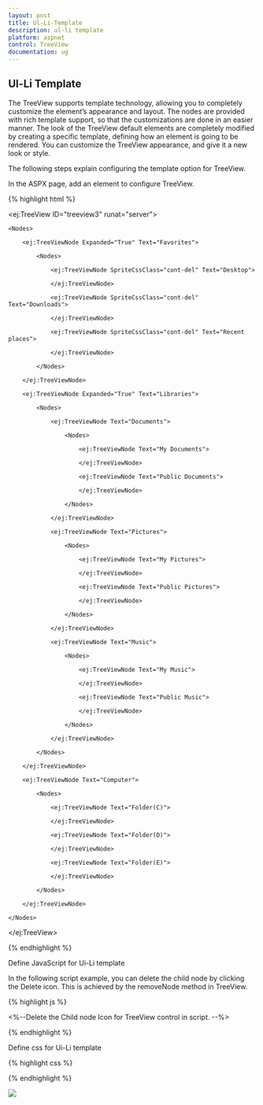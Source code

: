 ```yaml
---
layout: post
title: Ul-Li-Template
description: ul-li template
platform: aspnet
control: TreeView
documentation: ug
---
```


## Ul-Li Template

The TreeView supports template technology, allowing you to completely customize the element’s appearance and layout. The nodes are provided with rich template support, so that the customizations are done in an easier manner. The look of the TreeView default elements are completely modified by creating a specific template, defining how an element is going to be rendered. You can customize the TreeView appearance, and give it a new look or style. 

The following steps explain configuring the template option for TreeView.

In the ASPX page, add an element to configure TreeView.

{% highlight html %}

<ej:TreeView ID="treeview3" runat="server">

    <Nodes>

        <ej:TreeViewNode Expanded="True" Text="Favorites">

            <Nodes>

                <ej:TreeViewNode SpriteCssClass="cont-del" Text="Desktop">

                </ej:TreeViewNode>

                <ej:TreeViewNode SpriteCssClass="cont-del" Text="Downloads">

                </ej:TreeViewNode>

                <ej:TreeViewNode SpriteCssClass="cont-del" Text="Recent places">

                </ej:TreeViewNode>

            </Nodes>

        </ej:TreeViewNode>

        <ej:TreeViewNode Expanded="True" Text="Libraries">

            <Nodes>

                <ej:TreeViewNode Text="Documents">

                    <Nodes>

                        <ej:TreeViewNode Text="My Documents">

                        </ej:TreeViewNode>

                        <ej:TreeViewNode Text="Public Documents">

                        </ej:TreeViewNode>

                    </Nodes>

                </ej:TreeViewNode>

                <ej:TreeViewNode Text="Pictures">

                    <Nodes>

                        <ej:TreeViewNode Text="My Pictures">

                        </ej:TreeViewNode>

                        <ej:TreeViewNode Text="Public Pictures">

                        </ej:TreeViewNode>

                    </Nodes>

                </ej:TreeViewNode>

                <ej:TreeViewNode Text="Music">

                    <Nodes>

                        <ej:TreeViewNode Text="My Music">

                        </ej:TreeViewNode>

                        <ej:TreeViewNode Text="Public Music">

                        </ej:TreeViewNode>

                    </Nodes>

                </ej:TreeViewNode>

            </Nodes>

        </ej:TreeViewNode>

        <ej:TreeViewNode Text="Computer">

            <Nodes>

                <ej:TreeViewNode Text="Folder(C)">

                </ej:TreeViewNode>

                <ej:TreeViewNode Text="Folder(D)">

                </ej:TreeViewNode>

                <ej:TreeViewNode Text="Folder(E)">

                </ej:TreeViewNode>

            </Nodes>

        </ej:TreeViewNode>

    </Nodes>

</ej:TreeView>



{% endhighlight %}



Define JavaScript for Ui-Li template



In the following script example, you can delete the child node by clicking the Delete icon. This is achieved by the removeNode method in TreeView.

{% highlight js %}

<%--Delete the Child node Icon for TreeView control in script. --%>

<script type="text/javascript">

    $(function () {

        var treeObj = $("#<%=treeview.ClientID%>").data("ejTreeView");

        $("#<%=treeview.ClientID%>").find(".cont-del").bind("click", function (e) {

            treeObj.removeNode($(e.target).parents("li").first());

        });

    });

</script>





{% endhighlight %}



Define css for Ui-Li template 



{% highlight css %}

<style class="cssStyles">

    .cont-details

    {

        margin-top: 10px;

        margin-left: 10px;

        font-size: 13px;

        font-family: Georgia;

        color: black;

        width: 100px;

        text-align: left;

    }

    .cont-del

    {

        background: url("../images/treeview/remove-icon.png") no-repeat 50% 50%;

        width: 12px;

        height: 12px;

        display: inline-block;

        cursor: pointer;

    }

</style>



{% endhighlight %}



![](Ul-Li-Template_images/Ul-Li-Template_img1.png) 



